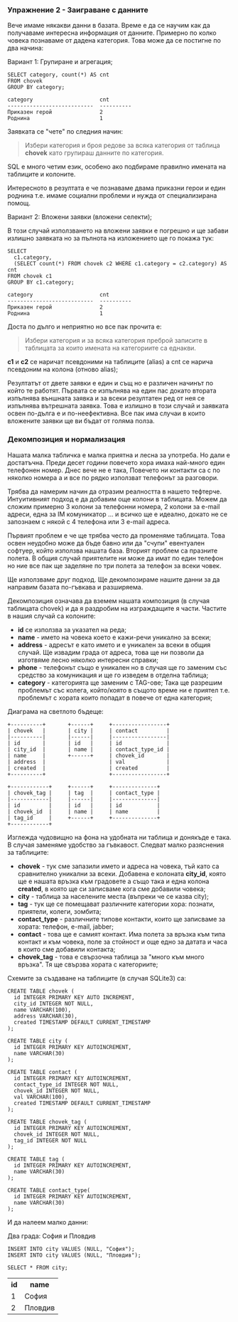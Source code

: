 ### Упражнение 2 - Заиграване с данните

Вече имаме някакви данни в базата. Време е да се научим как да получаваме интересна информация от данните. Примерно по колко човека познаваме от дадена категория. Това може да се постигне по два начина:

Вариант 1: Групиране и агрегация;

    SELECT category, count(*) AS cnt 
    FROM chovek 
    GROUP BY category;

    category                     cnt       
    ---------------------------  ----------
    Приказен герой               2         
    Роднина                      1         

Заявката се "чете" по следния начин:

> Избери категория и броя редове за всяка категория от таблица **chovek** като групираш данните по категория.

SQL е много четим език, особено ако подбираме правилно имената на таблиците и колоните.

Интересното в резултата е че познаваме двама приказни герои и един роднина т.е. имаме социални проблеми и нужда от специализирана помощ.

Вариант 2: Вложени заявки (вложени селекти);

В този случай използването на вложени заявки е погрешно и ще забави излишно заявката но за пълнота на изложението ще го покажа тук:

    SELECT 
      c1.category, 
      (SELECT count(*) FROM chovek c2 WHERE c1.category = c2.category) AS cnt 
    FROM chovek c1 
    GROUP BY c1.category;

    category                     cnt       
    ---------------------------  ----------
    Приказен герой               2         
    Роднина                      1         

Доста по дълго и неприятно но все пак прочита е:

> Избери категория и за всяка категория преброй записите в таблицата за които имената на категориите са еднакви.

**c1** и **c2** се наричат псевдоними на таблиците (alias) а cnt се нарича псевдоним на колона (отново alias);

Резултатът от двете заявки е един и същ но е различен начинът по който те работят. Първата се изпълнява на един пас докато втората изпълнява външната заявка и за всеки резултатен ред от нея се изпълнява вътрешната заявка. Това е излишно в този случай и заявката освен по-дълга е и по-неефективна. Все пак има случаи в които вложените заявки ще ви бъдат от голяма полза.


### Декомпозиция и нормализация

Нашата малка табличка е малка приятна и лесна за употреба. Но дали е достатъчна. Преди десет години повечето хора имаха най-много един телефонен номер. Днес вече не е така, Повечето ни контакти са с по няколко номера а и все по рядко използват телефонът за разговори. 

Трябва да намерим начин да отразим реалността в нашето тефтерче. Интуитивният подход е да добавим още колони в таблицата. Можем да сложим примерно 3 колони за телефонни номера, 2 колони за e-mail адреси, една за IM комуникатор ... и всичко ще е идеално, докато не се запознаем с някой с 4 телефона или 3 e-mail адреса.

Първият проблем е че ще трябва често да променяме таблицата. Това освен неудобно може да бъде бавно или да "счупи" евентуален софтуер, който използва нашата база.
Вторият проблем са празните полета. В общия случай приятелите ни може да имат по един телефон но ние все пак ще заделяне по три полета за телефон за всеки човек. 

Ще използваме друг подход. Ще декомпозираме нашите данни за да направим базата по-гъвкава и разширяема.

Декомпозиция означава да вземем нашата композиция (в случая таблицата chovek) и да я раздробим на изграждащите я части. 
Частите в нашия случай са колоните:

* **id** се използва за указател на реда;
* **name** - името на човека което е кажи-речи уникално за всеки;
* **address** - адресът е като името и е уникален за всеки в общия случай. Ще извадим града от адреса, това ще ни позволи да изготвяме лесно няколко интересни справки;
* **phone** - телефонът също е уникален но в случая ще го заменим със средство за комуникация и ще го изведем в отделна таблица;
* **category** - категорията ще заменим с TAG-ове; Така ще разрешим проблемът със колега, който/която в същото време ни е приятел т.е. проблемът с хората които попадат в повече от една категория;

Диаграма на светлото бъдеще:

    +----------+       +------+     +-----------------+
    | chovek   |       | city |     | contact         |
    |----------|       |------|     |-----------------|
    | id       |       | id   |     | id              |
    | city_id  |       | name |     | contact_type_id |
    | name     |       +------+     | chovek_id       |
    | address  |                    | val             |
    | created  |                    | created         |
    +----------+                    +-----------------+

    +------------+     +------+     +--------------+
    | chovek_tag |     | tag  |     | contact_type |
    |------------|     |------|     |--------------|
    | id         |     | id   |     | id           |
    | chovek_id  |     | name |     | name         |
    | tag_id     |     +------+     +--------------+
    +------------+


Изглежда чудовищно на фона на удобната ни таблица и донякъде е така. В случая заменяме удобство за гъвкавост. Следват малко разяснения за таблиците:

* **chovek** - тук сме запазили името и адреса на човека, тъй като са сравнително уникални за всеки. Добавена е колоната **city_id**, която ще е нашата връзка към градовете а също така и една колона **created**, в която ще си записваме кога сме добавили човека;
* **city** - таблица за населените места (въпреки че се казва city);
* **tag** - тук ще се помещават различните категории хора: познати, приятели, колеги, зомбита;
* **contact_type** - различните типове контакти, които ще записваме за хората: телефон, e-mail, jabber;
* **contact** - това ще е самият контакт. Има полета за връзка към типа контакт и към човека, поле за стойност и още едно за датата и часа в които сме добавили контакта;
* **chovek_tag** - това е свързочна таблица за "много към много връзка". Тя ще свързва хората с категориите;

Схемите за създаване на таблиците (в случая SQLite3) са:

    CREATE TABLE chovek (
      id INTEGER PRIMARY KEY AUTO INCREMENT,
      city_id INTEGER NOT NULL,
      name VARCHAR(100),
      address VARCHAR(30),
      created TIMESTAMP DEFAULT CURRENT_TIMESTAMP
    );

    CREATE TABLE city (
      id INTEGER PRIMARY KEY AUTOINCREMENT,
      name VARCHAR(30)
    );

    CREATE TABLE contact (
      id INTEGER PRIMARY KEY AUTOINCREMENT,
      contact_type_id INTEGER NOT NULL,
      chovek_id INTEGER NOT NULL,
      val VARCHAR(100),
      created TIMESTAMP DEFAULT CURRENT_TIMESTAMP
    );

    CREATE TABLE chovek_tag (
      id INTEGER PRIMARY KEY AUTOINCREMENT,
      chovek_id INTEGER NOT NULL,
      tag_id INTEGER NOT NULL
    );

    CREATE TABLE tag (
      id INTEGER PRIMARY KEY AUTOINCREMENT,
      name VARCHAR(30)
    );

    CREATE TABLE contact_type(
      id INTEGER PRIMARY KEY AUTOINCREMENT,
      name VARCHAR(30)
    );

И да налеем малко данни:

Два града: София и Пловдив

    INSERT INTO city VALUES (NULL, "София");
    INSERT INTO city VALUES (NULL, "Пловдив");

    SELECT * FROM city;

<table>
<TR><TH>id</TH>
<TH>name</TH>
</TR>
<TR><TD>1</TD>
<TD>София</TD>
</TR>
<TR><TD>2</TD>
<TD>Пловдив</TD>
</TR>
</table>




